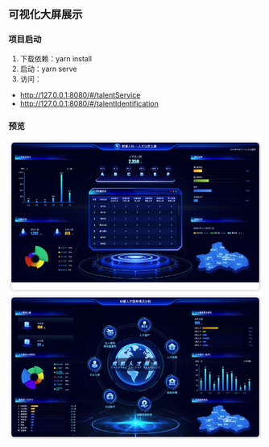 <!--
 * @Author: mengbing mengbingg@outlook.com
 * @Date: 2024-01-03 14:58:51
 * @LastEditors: mengbing mengbingg@outlook.com
 * @LastEditTime: 2024-01-04 10:40:52
 * @FilePath: /large-screen/README.md
 * @Description: 
-->
## 可视化大屏展示

### 项目启动
1. 下载依赖：yarn install
2. 启动：yarn serve
3. 访问：
  - http://127.0.0.1:8080/#/talentService
  - http://127.0.0.1:8080/#/talentIdentification

### 预览
![image](./public/screen/1704334846719.jpg)
![image](./public/screen/1704334926173.jpg)


